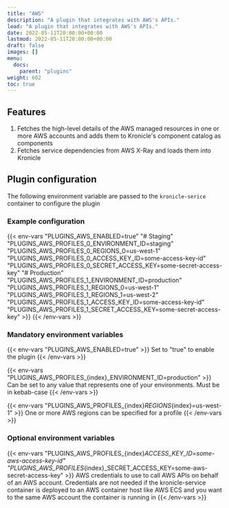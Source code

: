 ```yaml
---
title: "AWS"
description: "A plugin that integrates with AWS's APIs."
lead: "A plugin that integrates with AWS's APIs."
date: 2022-05-11T20:00:00+00:00
lastmod: 2022-05-11T20:00:00+00:00
draft: false
images: []
menu:
  docs:
    parent: "plugins"
weight: 602
toc: true
---
```


## Features

1. Fetches the high-level details of the AWS managed resources in one or more AWS accounts and adds them to Kronicle's component catalog as components
2. Fetches service dependencies from AWS X-Ray and loads them into Kronicle


## Plugin configuration

The following environment variable are passed to the `kronicle-serice` container to configure the plugin


### Example configuration

{{< env-vars
"PLUGINS_AWS_ENABLED=true"
"# Staging"
"PLUGINS_AWS_PROFILES_0_ENVIRONMENT_ID=staging"
"PLUGINS_AWS_PROFILES_0_REGIONS_0=us-west-1"
"PLUGINS_AWS_PROFILES_0_ACCESS_KEY_ID=some-access-key-id"
"PLUGINS_AWS_PROFILES_0_SECRET_ACCESS_KEY=some-secret-access-key"
"# Production"
"PLUGINS_AWS_PROFILES_1_ENVIRONMENT_ID=production"
"PLUGINS_AWS_PROFILES_1_REGIONS_0=us-west-1"
"PLUGINS_AWS_PROFILES_1_REGIONS_1=us-west-2"
"PLUGINS_AWS_PROFILES_1_ACCESS_KEY_ID=some-access-key-id"
"PLUGINS_AWS_PROFILES_1_SECRET_ACCESS_KEY=some-secret-access-key" >}}
{{< /env-vars >}}


### Mandatory environment variables

{{< env-vars "PLUGINS_AWS_ENABLED=true" >}}
Set to "true" to enable the plugin
{{< /env-vars >}}

{{< env-vars "PLUGINS_AWS_PROFILES_{index}_ENVIRONMENT_ID=production" >}}
Can be set to any value that represents one of your environments.  Must be in kebab-case
{{< /env-vars >}}

{{< env-vars "PLUGINS_AWS_PROFILES_{index}_REGIONS_{index}=us-west-1" >}}
One or more AWS regions can be specified for a profile
{{< /env-vars >}}


### Optional environment variables

{{< env-vars
"PLUGINS_AWS_PROFILES_{index}_ACCESS_KEY_ID=some-aws-access-key-id"
"PLUGINS_AWS_PROFILES_{index}_SECRET_ACCESS_KEY=some-aws-secret-access-key" >}}
AWS credentials to use to call AWS APIs on behalf of an AWS account.  Credentials are not needed if the
kronicle-service container is deployed to an AWS container host like AWS ECS and you want to the same AWS account
the container is running in
{{< /env-vars >}}
